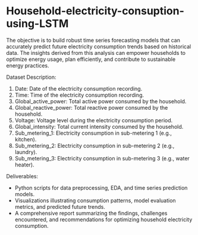 # Household-electricity-consuption-using-LSTM
The objective is to  build robust time series forecasting models that can accurately predict future electricity  consumption trends based on historical data. The insights derived from this analysis can empower  households to optimize energy usage, plan efficiently, and contribute to sustainable energy  practices.


Dataset Description:
1. Date: Date of the electricity consumption recording.
2. Time: Time of the electricity consumption recording.
3. Global_active_power: Total active power consumed by the household.
4. Global_reactive_power: Total reactive power consumed by the household.
5. Voltage: Voltage level during the electricity consumption period.
6. Global_intensity: Total current intensity consumed by the household.
7. Sub_metering_1: Electricity consumption in sub-metering 1 (e.g., kitchen).
8. Sub_metering_2: Electricity consumption in sub-metering 2 (e.g., laundry).
9. Sub_metering_3: Electricity consumption in sub-metering 3 (e.g., water heater).

Deliverables:
- Python scripts for data preprocessing, EDA, and time series prediction models.
- Visualizations illustrating consumption patterns, model evaluation metrics, and predicted future 
trends.
- A comprehensive report summarizing the findings, challenges encountered, and recommendations 
for optimizing household electricity consumption.
